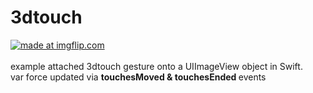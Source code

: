 # 3dtouch
<a href="https://imgflip.com/gif/ugylv"><img src="https://i.imgflip.com/ugylv.gif" title="made at imgflip.com"/></a>
</br></br>
example attached 3dtouch gesture onto a UIImageView object in Swift.</br>
var force updated via <b>touchesMoved & touchesEnded </b> events
